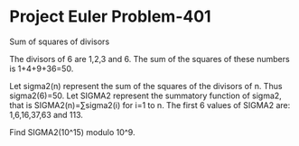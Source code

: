 # Project Euler Problem-401
Sum of squares of divisors



The divisors of 6 are 1,2,3 and 6.
The sum of the squares of these numbers is 1+4+9+36=50.

Let sigma2(n) represent the sum of the squares of the divisors of n. Thus sigma2(6)=50.
Let SIGMA2 represent the summatory function of sigma2, that is SIGMA2(n)=∑sigma2(i) for i=1 to n.
The first 6 values of SIGMA2 are: 1,6,16,37,63 and 113.

Find SIGMA2(10^15) modulo 10^9.
